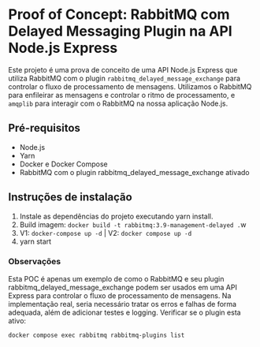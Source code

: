 # Proof of Concept: RabbitMQ com Delayed Messaging Plugin na API Node.js Express

Este projeto é uma prova de conceito de uma API Node.js Express que utiliza RabbitMQ com o plugin `rabbitmq_delayed_message_exchange` para controlar o fluxo de processamento de mensagens. Utilizamos o RabbitMQ para enfileirar as mensagens e controlar o ritmo de processamento, e `amqplib` para interagir com o RabbitMQ na nossa aplicação Node.js.

## Pré-requisitos

- Node.js
- Yarn
- Docker e Docker Compose
- RabbitMQ com o plugin rabbitmq_delayed_message_exchange ativado

## Instruções de instalação

1) Instale as dependências do projeto executando yarn install.
2) Build imagem: ```docker build -t rabbitmq:3.9-management-delayed .```w
3) V1: ```docker-compose up -d``` |  V2: ```docker compose up -d```
4) yarn start


### Observações
Esta POC é apenas um exemplo de como o RabbitMQ e seu plugin rabbitmq_delayed_message_exchange podem ser usados em uma API Express para controlar o fluxo de processamento de mensagens. Na implementação real, seria necessário tratar os erros e falhas de forma adequada, além de adicionar testes e logging.
Verificar se o plugin esta ativo:

```
docker compose exec rabbitmq rabbitmq-plugins list
```